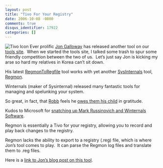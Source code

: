 ```yaml
---
layout: post
title: "Tivo For Your Registry"
date: 2006-10-08 -0800
comments: true
disqus_identifier: 17922
categories: []
---
```

![Tivo
Icon](http://haacked.com/images/haacked_com/WindowsLiveWriter/TivoForYourRegistry_A88C/tivo%5B6%5D.jpg)
Ever prolific [Jon
Galloway](http://weblogs.asp.net/jgalloway/ "Jon Galloway Blog") has
released another tool on our [tools
site](http://tools.veloc-it.com/ "VelocIT Tools").  When we started the
tools site, I talked some trash to spur some friendly competition
between the two of us.  Let’s just say Jon is kicking my arse so hard my
relatives in Korea can’t sit down.

His latest
[RegmonToRegfile](http://tools.veloc-it.com/tabid/58/grm2id/17/Default.aspx "Regmon to Regfile")
tool works with yet another
[SysInternals](http://www.sysinternals.com/ "Sysinternals") tool,
[Regmon](http://www.sysinternals.com/Utilities/Regmon.html "Regmon").

Winternals (maker of Sysinternal) released many fantastic tools for
managing and spelunking your system.

So great, in fact, that
[Robb](http://blog.robballen.com/ "Robb Allen Blog") feels he [owes them
his
child](http://haacked.com/archive/2006/10/08/Power_Tools_For_Disk_Defragmenting.aspx#17917 "Gratitude Comment")
in gratitude.

Kudos to Microsoft for [snatching up Mark Russinovich and Winternals
Software](http://www.sysinternals.com/blog/2006/07/on-my-way-to-microsoft.html "On My Way To Microsoft").

Regmon is essentially a Tivo for your registry, allowing you to record
and play back changes to the registry.

Regmon lacks the ability to export to a registry (.reg) file, which is
where Jon’s tool comes to play.  It can parse the Regmon log files and
translate them to .reg files.

Here is a [link to Jon’s blog post on this
tool](http://weblogs.asp.net/jgalloway/archive/2006/10/09/_5B00_Tool_5D00_-RegmonToRegfile-_2D00_-Record-and-playback-registry-changes.aspx "RegmonToRegfile").

 

